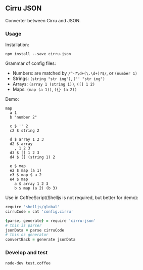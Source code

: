 
Cirru JSON
------

Converter between Cirru and JSON.

### Usage

Installation:

```
npm install --save cirru-json
```

Grammar of config files:

* Numbers: are matched by `/^-?\d+(\.\d+)?$/`, or `(number 1)`
* Strings: `(string "str ing")`, `('' "str ing")`
* Arrays: `(array 1 (string 1))`, `([] 1 2)`
* Maps: `(map (a 1))`, `({} (a 2))`

Demo:

```cirru
map
  a 1
  b "number 2"

  c $ '' 2
  c2 $ string 2

  d $ array 1 2 3
  d2 $ array
    , 1 2 3
  d3 $ [] 1 2 3
  d4 $ [] (string 1) 2

  e $ map
  e2 $ map (a 1)
  e3 $ map $ a 2
  e4 $ map
    a $ array 1 2 3
    b $ map (a 2) (b 3)
```

Use in CoffeeScript(Shelljs is not required, but better for demo):

```coffee
require 'shelljs/global'
cirruCode = cat 'config.cirru'

{parse, generate} = require 'cirru-json'
# this is parser
jsonData = parse cirruCode
# this os generator
convertBack = generate jsonData
```

### Develop and test

```bash
node-dev test.coffee
```